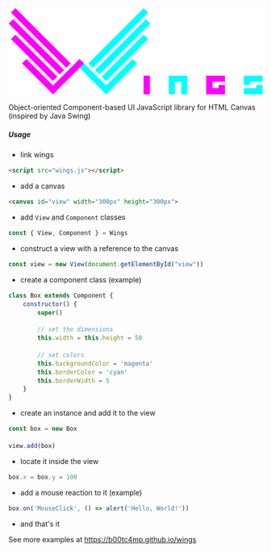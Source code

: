 ![Alt text](./images/logo.svg "Wings")

Object-oriented Component-based UI JavaScript library for HTML Canvas (inspired by Java Swing)

##### Usage

- link wings

```html
<script src="wings.js"></script>
```

- add a canvas

```html
<canvas id="view" width="300px" height="300px">
```

- add `View` and `Component` classes

```js
const { View, Component } = Wings
```

- construct a view with a reference to the canvas

```js
const view = new View(document.getElementById("view"))
```

- create a component class (example)

```js
class Box extends Component {
	constructor() {
		super()

		// set the dimensions
		this.width = this.height = 50

		// set colors
		this.backgroundColor = 'magenta'
		this.borderColor = 'cyan'
		this.borderWidth = 5
	}
}
```

- create an instance and add it to the view

```js
const box = new Box

view.add(box)
```

- locate it inside the view

```js
box.x = box.y = 100
```

- add a mouse reaction to it (example)

```js
box.on('MouseClick', () => alert('Hello, World!'))
```

- and that's it

See more examples at https://b00tc4mp.github.io/wings